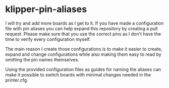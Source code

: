 # klipper-pin-aliases

I will try and add more boards as I get to it. If you have made a configuration file with pin aliases you can help expand this repository by creating a pull request. Please make sure that you use the correct pins as I don't have the time to verify every configuration myself.

The main reason I create those configurations is to make it easier to create, expand and change configurations while also making them easy to read by omitting the pin names themselves.

Using the provided configuration files as guides for naming the aliases can make it possible to switch boards with minimal changes needed in the printer.cfg.
